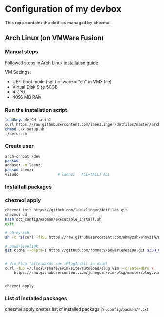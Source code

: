# Configuration of my devbox

This repo contains the dotfiles managed by chezmoi

## Arch Linux (on VMWare Fusion)

### Manual steps

Followed steps in Arch Linux [installation guide](https://wiki.archlinux.org/index.php/installation_guide)

VM Settings:
* UEFI boot mode (set firmware = "efi" in VMX file)
* Virtual Disk Size 50GB
* 4 CPU
* 4096 MB RAM


### Run the installation script
```bash
loadkeys de_CH-latin1
curl https://raw.githubusercontent.com/laenzlinger/dotfiles/master/arch/setup.sh > setup.sh
chmod u+x setup.sh
./setup.sh
```

### Create user

```bash
arch-chroot /dev
passwd
adduser -m laenzi
passwd laenzi
visudo                  # laenzi   ALL=(ALL) ALL
```

### Install all packages

### chezmoi apply

```bash
chezmoi init https://github.com/laenzlinger/dotfiles.git
chezmoi cd
bash dot_config/pacman/executable_install.sh
exit

# oh-my-zsh
sh -c "$(curl -fsSL https://raw.githubusercontent.com/ohmyzsh/ohmyzsh/master/tools/install.sh)"

# powerlevel10k
git clone --depth=1 https://github.com/romkatv/powerlevel10k.git $ZSH_CUSTOM/themes/powerlevel10k


# Vim Plug (afterwards run :PlugInsall in nvim)
curl -fLo ~/.local/share/nvim/site/autoload/plug.vim --create-dirs \
    https://raw.githubusercontent.com/junegunn/vim-plug/master/plug.vim


chezmoi apply
```

### List of installed packages
chezmoi apply creates list of installed packags in `.config/pacman/*.txt`
